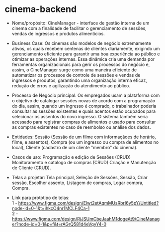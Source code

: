 # cinema-backend

* Nome/propósito: CineManager - interface de gestão interna de um cinema com a finalidade de facilitar o gerenciamento de sessões, vendas de ingressos e produtos alimentícios.

* Business Case: Os cinemas são modelos de negócio extremamente ativos, os quais recebem centenas de clientes diariamente, exigindo um gerenciamento eficiente para garantir uma boa experiência ao público e otimizar as operações internas. Essa dinâmica cria uma demanda por ferramentas organizacionais para gerir os processos do negócio e, assim, o CineManager surge como uma maneira eficiente de automatizar os processos de controle de sessões e vendas de ingressos e produtos, garantindo uma organização interna eficaz, redução de erros e agilização do atendimento ao público.

* Processo de Negócio principal: Os empregados usam a plataforma com o objetivo de catalogar sessões novas de acordo com a programação do dia, assim, quando um ingresso é comprado, o trabalhador poderia consultar as sessões existentes e quais acentos estão ocupados para selecionar os assentos do novo ingresso. O sistema também seria acessado para registrar compras de alimentos e usado para consultar as compras existentes no caso de reembolso ou análise dos dados.

* Entidades: Sessão (Sessão de um filme com informaçãoes de horário, filme, e assentos), Compra (ou um ingresso ou compra de alimentos no local), Cliente (cadastro de um cliente "membro" do cinema).

* Casos de uso: Programação e edição de Sessões (CRUD) Monitoramento e catalogo de compras (CRUD) Criação e Manutenção de Cliente (CRUD).

* Telas a projetar: Tela principal, Seleção de Sessões, Sessão, Criar sessão, Escolher assento, Listagem de compras, Logar compra, Compra.

* Link para prototipo de telas:                                                                                                                        
  1 - https://www.figma.com/design/Elwt2etAqmMUsRbrI6y5pY/Untitled?node-id=0-1&t=ihkcO4nr1MCLF4Ca-1                                                                                                                
  2 - https://www.figma.com/design/RjJSUmCbeJaahM1dogeAt9/CineManager?node-id=0-1&p=f&t=rAGrQ581d4eVqyY4-0
